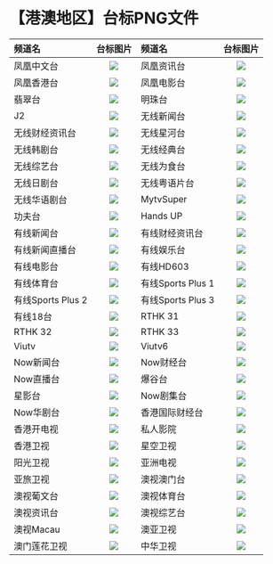 # 【港澳地区】台标PNG文件
|频道名|台标图片|频道名|台标图片|
|:---|:---:|:---|:---:|
|凤凰中文台|<img src="https://raw.githubusercontent.com/wanglindl/TVlogo/main/img/Phoenix1.png">|凤凰资讯台|<img src="https://raw.githubusercontent.com/wanglindl/TVlogo/main/img/Phoenix2.png">|
|凤凰香港台|<img src="https://raw.githubusercontent.com/wanglindl/TVlogo/main/img/Phoenix3.png">|凤凰电影台|<img src="https://raw.githubusercontent.com/wanglindl/TVlogo/main/img/Phoenix4.png">|
|翡翠台|<img src="https://raw.githubusercontent.com/wanglindl/TVlogo/main/img/TVB1.png">|明珠台|<img src="https://raw.githubusercontent.com/wanglindl/TVlogo/main/img/TVB2.png">|
|J2|<img src="https://raw.githubusercontent.com/wanglindl/TVlogo/main/img/TVB3.png">|无线新闻台|<img src="https://raw.githubusercontent.com/wanglindl/TVlogo/main/img/TVB4.png">|
|无线财经资讯台|<img src="https://raw.githubusercontent.com/wanglindl/TVlogo/main/img/TVB5.png">|无线星河台|<img src="https://raw.githubusercontent.com/wanglindl/TVlogo/main/img/TVB6.png">|
|无线韩剧台|<img src="https://raw.githubusercontent.com/wanglindl/TVlogo/main/img/TVB7.png">|无线经典台|<img src="https://raw.githubusercontent.com/wanglindl/TVlogo/main/img/TVB8.png">|
|无线综艺台|<img src="https://raw.githubusercontent.com/wanglindl/TVlogo/main/img/TVB9.png">|无线为食台|<img src="https://raw.githubusercontent.com/wanglindl/TVlogo/main/img/TVB10.png">|
|无线日剧台|<img src="https://raw.githubusercontent.com/wanglindl/TVlogo/main/img/TVB11.png">|无线粤语片台|<img src="https://raw.githubusercontent.com/wanglindl/TVlogo/main/img/TVB12.png">|
|无线华语剧台|<img src="https://raw.githubusercontent.com/wanglindl/TVlogo/main/img/TVB13.png">|MytvSuper|<img src="https://raw.githubusercontent.com/wanglindl/TVlogo/main/img/TVB14.png">|
|功夫台|<img src="https://raw.githubusercontent.com/wanglindl/TVlogo/main/img/TVB15.png">|Hands UP|<img src="https://raw.githubusercontent.com/wanglindl/TVlogo/main/img/TVB16.png">|
|有线新闻台|<img src="https://raw.githubusercontent.com/wanglindl/TVlogo/main/img/icable1.png">|有线财经资讯台|<img src="https://raw.githubusercontent.com/wanglindl/TVlogo/main/img/icable2.png">|
|有线新闻直播台|<img src="https://raw.githubusercontent.com/wanglindl/TVlogo/main/img/icable3.png">|有线娱乐台|<img src="https://raw.githubusercontent.com/wanglindl/TVlogo/main/img/icable4.png">|
|有线电影台|<img src="https://raw.githubusercontent.com/wanglindl/TVlogo/main/img/icable5.png">|有线HD603|<img src="https://raw.githubusercontent.com/wanglindl/TVlogo/main/img/icable6.png">|
|有线体育台|<img src="https://raw.githubusercontent.com/wanglindl/TVlogo/main/img/icable7.png">|有线Sports Plus 1|<img src="https://raw.githubusercontent.com/wanglindl/TVlogo/main/img/icable8.png">|
|有线Sports Plus 2|<img src="https://raw.githubusercontent.com/wanglindl/TVlogo/main/img/icable9.png">|有线Sports Plus 3|<img src="https://raw.githubusercontent.com/wanglindl/TVlogo/main/img/icable10.png">|
|有线18台|<img src="https://raw.githubusercontent.com/wanglindl/TVlogo/main/img/icable11.png">|RTHK 31|<img src="https://raw.githubusercontent.com/wanglindl/TVlogo/main/img/RTHK31.png">|
|RTHK 32|<img src="https://raw.githubusercontent.com/wanglindl/TVlogo/main/img/RTHK32.png">|RTHK 33|<img src="https://raw.githubusercontent.com/wanglindl/TVlogo/main/img/RTHK33.png">|
|Viutv|<img src="https://raw.githubusercontent.com/wanglindl/TVlogo/main/img/viutv.png">|Viutv6|<img src="https://raw.githubusercontent.com/wanglindl/TVlogo/main/img/viutv6.png">|
|Now新闻台|<img src="https://raw.githubusercontent.com/wanglindl/TVlogo/main/img/now1.png">|Now财经台|<img src="https://raw.githubusercontent.com/wanglindl/TVlogo/main/img/now2.png">|
|Now直播台|<img src="https://raw.githubusercontent.com/wanglindl/TVlogo/main/img/now3.png">|爆谷台|<img src="https://raw.githubusercontent.com/wanglindl/TVlogo/main/img/now4.png">|
|星影台|<img src="https://raw.githubusercontent.com/wanglindl/TVlogo/main/img/now5.png">|Now剧集台|<img src="https://raw.githubusercontent.com/wanglindl/TVlogo/main/img/now6.png">|
|Now华剧台|<img src="https://raw.githubusercontent.com/wanglindl/TVlogo/main/img/now7.png">|香港国际财经台|<img src="https://raw.githubusercontent.com/wanglindl/TVlogo/main/img/xggjcj.png">|
|香港开电视|<img src="https://raw.githubusercontent.com/wanglindl/TVlogo/main/img/xgkai.png">|私人影院|<img src="https://raw.githubusercontent.com/wanglindl/TVlogo/main/img/sirenyy.png">|
|香港卫视|<img src="https://raw.githubusercontent.com/wanglindl/TVlogo/main/img/HKS.png">|星空卫视|<img src="https://raw.githubusercontent.com/wanglindl/TVlogo/main/img/Startv.png">|
|阳光卫视|<img src="https://raw.githubusercontent.com/wanglindl/TVlogo/main/img/Suntv.png">|亚洲电视|<img src="https://raw.githubusercontent.com/wanglindl/TVlogo/main/img/ATV.png">|
|亚旅卫视|<img src="https://raw.githubusercontent.com/wanglindl/TVlogo/main/img/ACTSTV.png">|澳视澳门台|<img src="https://raw.githubusercontent.com/wanglindl/TVlogo/main/img/Aoshi1.png">|
|澳视葡文台|<img src="https://raw.githubusercontent.com/wanglindl/TVlogo/main/img/Aoshi2.png">|澳视体育台|<img src="https://raw.githubusercontent.com/wanglindl/TVlogo/main/img/Aoshi3.png">|
|澳视资讯台|<img src="https://raw.githubusercontent.com/wanglindl/TVlogo/main/img/Aoshi4.png">|澳视综艺台|<img src="https://raw.githubusercontent.com/wanglindl/TVlogo/main/img/Aoshi5.png">|
|澳视Macau|<img src="https://raw.githubusercontent.com/wanglindl/TVlogo/main/img/Aoshi6.png">|澳亚卫视|<img src="https://raw.githubusercontent.com/wanglindl/TVlogo/main/img/Aoya.png">|
|澳门莲花卫视|<img src="https://raw.githubusercontent.com/wanglindl/TVlogo/main/img/Lotus.png">|中华卫视|<img src="https://raw.githubusercontent.com/wanglindl/TVlogo/main/img/CHTV.png">|
